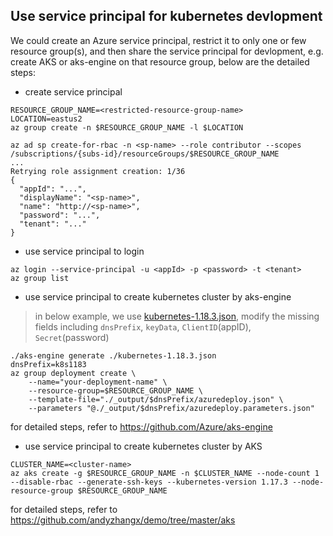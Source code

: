 ## Use service principal for kubernetes devlopment
We could create an Azure service principal, restrict it to only one or few resource group(s), and then share the service principal for devlopment, e.g. create AKS or aks-engine on that resource group, below are the detailed steps:

 - create service principal
```
RESOURCE_GROUP_NAME=<restricted-resource-group-name>
LOCATION=eastus2
az group create -n $RESOURCE_GROUP_NAME -l $LOCATION

az ad sp create-for-rbac -n <sp-name> --role contributor --scopes /subscriptions/{subs-id}/resourceGroups/$RESOURCE_GROUP_NAME
...
Retrying role assignment creation: 1/36
{
  "appId": "...",
  "displayName": "<sp-name>",
  "name": "http://<sp-name>",
  "password": "...",
  "tenant": "..."
}
```

 - use service principal to login
 ```
az login --service-principal -u <appId> -p <password> -t <tenant>
az group list
 ```

 - use service principal to create kubernetes cluster by aks-engine
 > in below example, we use [kubernetes-1.18.3.json](./kubernetes-1.18.3.json), modify the missing fields including `dnsPrefix`, `keyData`, `ClientID`(appID), `Secret`(password)
```
./aks-engine generate ./kubernetes-1.18.3.json
dnsPrefix=k8s1183
az group deployment create \
    --name="your-deployment-name" \
    --resource-group=$RESOURCE_GROUP_NAME \
    --template-file="./_output/$dnsPrefix/azuredeploy.json" \
    --parameters "@./_output/$dnsPrefix/azuredeploy.parameters.json"
```
for detailed steps, refer to https://github.com/Azure/aks-engine

 - use service principal to create kubernetes cluster by AKS
```
CLUSTER_NAME=<cluster-name>
az aks create -g $RESOURCE_GROUP_NAME -n $CLUSTER_NAME --node-count 1 --disable-rbac --generate-ssh-keys --kubernetes-version 1.17.3 --node-resource-group $RESOURCE_GROUP_NAME
```
for detailed steps, refer to https://github.com/andyzhangx/demo/tree/master/aks
